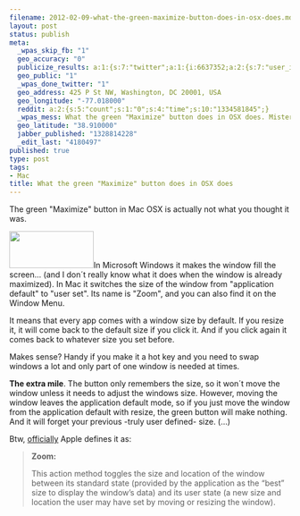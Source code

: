 ```yaml
--- 
filename: 2012-02-09-what-the-green-maximize-button-does-in-osx-does.md
layout: post
status: publish
meta: 
  _wpas_skip_fb: "1"
  geo_accuracy: "0"
  publicize_results: a:1:{s:7:"twitter";a:1:{i:6637352;a:2:{s:7:"user_id";s:8:"brunosan";s:7:"post_id";s:18:"167685160664436736";}}}
  geo_public: "1"
  _wpas_done_twitter: "1"
  geo_address: 425 P St NW, Washington, DC 20001, USA
  geo_longitude: "-77.018000"
  reddit: a:2:{s:5:"count";s:1:"0";s:4:"time";s:10:"1334581845";}
  _wpas_mess: What the green "Maximize" button does in OSX does. Mistery solved.
  geo_latitude: "38.910000"
  jabber_published: "1328814228"
  _edit_last: "4180497"
published: true
type: post
tags: 
- Mac
title: What the green "Maximize" button does in OSX does
---
```

The green "Maximize" button in Mac OSX is actually not what you thought it was.

<a href="http://nasonurb.files.wordpress.com/2012/02/screen-shot-2012-02-09-at-10-35-33-am.png"><img class="aligncenter size-full wp-image-2206" title="Screen Shot 2012-02-09 at 10.35.33 AM" src="http://nasonurb.files.wordpress.com/2012/02/screen-shot-2012-02-09-at-10-35-33-am.png" alt="" width="151" height="66" /></a>In Microsoft Windows it makes the window fill the screen... (and I don´t really know what it does when the window is already maximized). In Mac it switches the size of the window from "application default" to "user set". Its name is "Zoom", and you can also find it on the Window Menu.<!--more-->

It means that every app comes with a window size by default. If you resize it, it will come back to the default size if you click it. And if you click again it comes back to whatever size you set before.

Makes sense? Handy if you make it a hot key and you need to swap windows a lot and only part of one window is needed at times.

<strong>The extra mile</strong>. The button only remembers the size, so it won´t move the window unless it needs to adjust the windows size. However, moving the window leaves the application default mode, so if you just move the window from the application default with resize, the green button will make nothing. And it will forget your previous -truly user defined- size. (...)

Btw, <a href="https://developer.apple.com/library/mac/#documentation/Cocoa/Reference/ApplicationKit/Classes/NSWindow_Class/Reference/Reference.html">officially</a> Apple defines it as:
<blockquote><strong>Zoom:</strong>

This action method toggles the size and location of the window between its standard state (provided by the application as the “best” size to display the window’s data) and its user state (a new size and location the user may have set by moving or resizing the window).</blockquote>
&nbsp;

